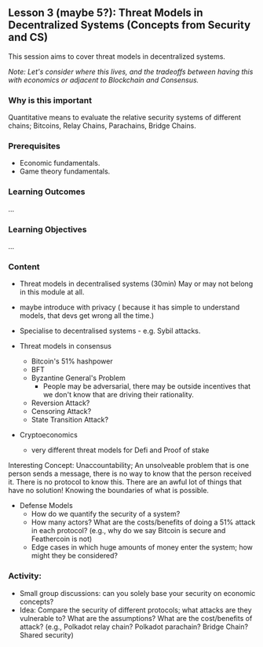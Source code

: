 ## Lesson 3 (maybe 5?): Threat Models in Decentralized Systems (Concepts from Security and CS)

This session aims to cover threat models in decentralized systems.

*Note: Let's consider where this lives, and the tradeoffs between having this with economics or adjacent to Blockchain and Consensus.*

### Why is this important
Quantitative means to evaluate the relative security systems of different chains; Bitcoins, Relay Chains, Parachains, Bridge Chains. 

### Prerequisites
* Economic fundamentals.
* Game theory fundamentals.

### Learning Outcomes
...

### Learning Objectives
... 

### Content
- Threat models in decentralised systems (30min)
May or may not belong in this module at all. 

- maybe introduce with privacy ( because it has simple to understand models, that devs get wrong all the time.)
- Specialise to decentralised systems - e.g. Sybil attacks.
- Threat models in consensus
    - Bitcoin's 51% hashpower
    - BFT
    - Byzantine General's Problem
        - People may be adversarial, there may be outside incentives that we don't know that are driving their rationality.
    - Reversion Attack?
    - Censoring Attack?
    - State Transition Attack?
 - Cryptoeconomics
     - very different threat models for Defi and Proof of stake 

Interesting Concept: Unaccountability; An unsolveable problem that is one person sends a message, there is no way to know that the person received it. There is no protocol to know this. There are an awful lot of things that have no solution! Knowing the boundaries of what is possible. 

* Defense Models
    * How do we quantify the security of a system?
    * How many actors? What are the costs/benefits of doing a 51% attack in each protocol? (e.g., why do we say Bitcoin is secure and Feathercoin is not)
    * Edge cases in which huge amounts of money enter the system; how might they be considered?

### Activity: 
- Small group discussions: can you solely base your security on economic concepts? 
- Idea: Compare the security of different protocols; what attacks are they vulnerable to? What are the assumptions? What are the cost/benefits of attack? (e.g., Polkadot relay chain? Polkadot parachain? Bridge Chain? Shared security)